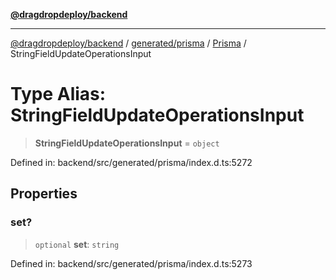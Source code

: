 [**@dragdropdeploy/backend**](../../../../../README.md)

***

[@dragdropdeploy/backend](../../../../../README.md) / [generated/prisma](../../../README.md) / [Prisma](../README.md) / StringFieldUpdateOperationsInput

# Type Alias: StringFieldUpdateOperationsInput

> **StringFieldUpdateOperationsInput** = `object`

Defined in: backend/src/generated/prisma/index.d.ts:5272

## Properties

### set?

> `optional` **set**: `string`

Defined in: backend/src/generated/prisma/index.d.ts:5273
